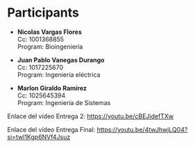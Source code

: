 # Participants

- **Nicolas Vargas Flores**  
  Cc: 1001368855  
  Program: Bioingeniería

- **Juan Pablo Vanegas Durango**  
  Cc: 1017225670  
  Program: Ingeniería eléctrica

- **Marlon Giraldo Ramírez**  
  Cc: 1025645394  
  Program: Ingeniería de Sistemas

Enlace del vídeo Entrega 2: https://youtu.be/cBEJidefTXw

Enlace del vídeo Entrega Final: https://youtu.be/4twJhwjLQ04?si=twl1Kgp6NVf4Jsuz
